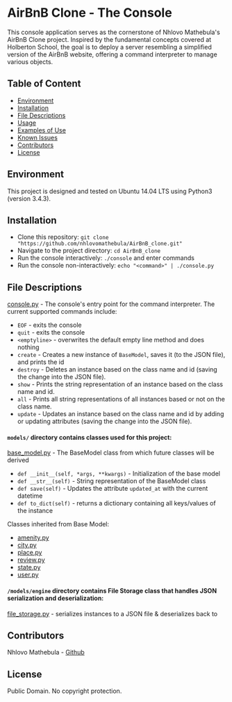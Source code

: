 # AirBnB Clone - The Console

This console application serves as the cornerstone of Nhlovo Mathebula's AirBnB Clone project. Inspired by the fundamental concepts covered at Holberton School, the goal is to deploy a server resembling a simplified version of the AirBnB website, offering a command interpreter to manage various objects.

## Table of Content
* [Environment](#environment)
* [Installation](#installation)
* [File Descriptions](#file-descriptions)
* [Usage](#usage)
* [Examples of Use](#examples-of-use)
* [Known Issues](#known-issues)
* [Contributors](#contributors)
* [License](#license)

## Environment
This project is designed and tested on Ubuntu 14.04 LTS using Python3 (version 3.4.3).

## Installation
* Clone this repository: `git clone "https://github.com/nhlovomathebula/AirBnB_clone.git"`
* Navigate to the project directory: `cd AirBnB_clone`
* Run the console interactively: `./console` and enter commands
* Run the console non-interactively: `echo "<command>" | ./console.py`

## File Descriptions
[console.py](console.py) - The console's entry point for the command interpreter. The current supported commands include:
* `EOF` - exits the console 
* `quit` - exits the console
* `<emptyline>` - overwrites the default empty line method and does nothing
* `create` - Creates a new instance of `BaseModel`, saves it (to the JSON file), and prints the id
* `destroy` - Deletes an instance based on the class name and id (saving the change into the JSON file). 
* `show` - Prints the string representation of an instance based on the class name and id.
* `all` - Prints all string representations of all instances based or not on the class name. 
* `update` - Updates an instance based on the class name and id by adding or updating attributes (saving the change into the JSON file). 

#### `models/` directory contains classes used for this project:
[base_model.py](/models/base_model.py) - The BaseModel class from which future classes will be derived
* `def __init__(self, *args, **kwargs)` - Initialization of the base model
* `def __str__(self)` - String representation of the BaseModel class
* `def save(self)` - Updates the attribute `updated_at` with the current datetime
* `def to_dict(self)` - returns a dictionary containing all keys/values of the instance

Classes inherited from Base Model:
* [amenity.py](/models/amenity.py)
* [city.py](/models/city.py)
* [place.py](/models/place.py)
* [review.py](/models/review.py)
* [state.py](/models/state.py)
* [user.py](/models/user.py)

#### `/models/engine` directory contains File Storage class that handles JSON serialization and deserialization:
[file_storage.py](/models/engine/file_storage.py) - serializes instances to a JSON file & deserializes back to

## Contributors
Nhlovo Mathebula - [Github](https://github.com/nhlovomathebula)

## License
Public Domain. No copyright protection.
